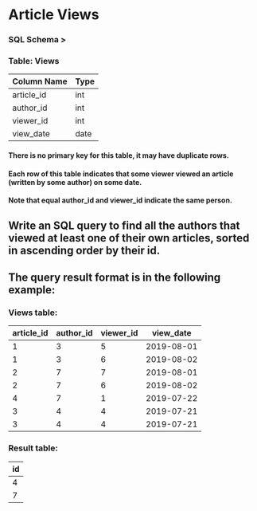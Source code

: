 # Article Views

### SQL Schema >
### Table: Views
| Column Name   | Type    |
|---------------|---------|
| article_id    | int     |
| author_id     | int     |
| viewer_id     | int     |
| view_date     | date    |

#### There is no primary key for this table, it may have duplicate rows.
#### Each row of this table indicates that some viewer viewed an article (written by some author) on some date. 
#### Note that equal author_id and viewer_id indicate the same person.
 

## Write an SQL query to find all the authors that viewed at least one of their own articles, sorted in ascending order by their id.

## The query result format is in the following example:

### Views table:
| article_id | author_id | viewer_id | view_date  |
|------------|-----------|-----------|------------|
| 1          | 3         | 5         | 2019-08-01 |
| 1          | 3         | 6         | 2019-08-02 |
| 2          | 7         | 7         | 2019-08-01 |
| 2          | 7         | 6         | 2019-08-02 |
| 4          | 7         | 1         | 2019-07-22 |
| 3          | 4         | 4         | 2019-07-21 |
| 3          | 4         | 4         | 2019-07-21 |

### Result table:
| id   |
|------|
| 4    |
| 7    |

